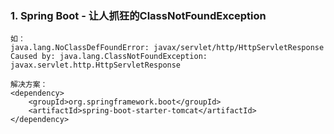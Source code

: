 ### 1. Spring Boot - 让人抓狂的ClassNotFoundException
```
如：
java.lang.NoClassDefFoundError: javax/servlet/http/HttpServletResponse
Caused by: java.lang.ClassNotFoundException: javax.servlet.http.HttpServletResponse

解决方案：
<dependency>
    <groupId>org.springframework.boot</groupId>
    <artifactId>spring-boot-starter-tomcat</artifactId>
</dependency>
```
